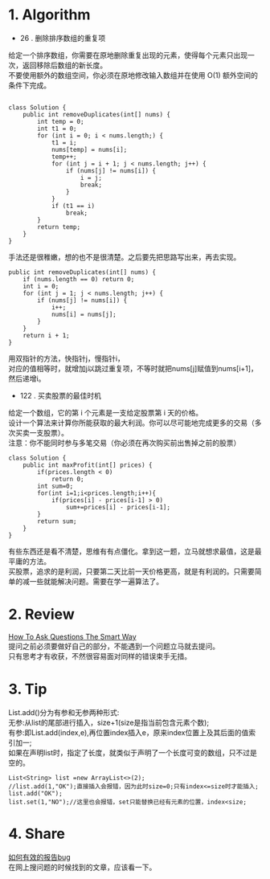 # 1. Algorithm

- 26 .  删除排序数组的重复项  

给定一个排序数组，你需要在原地删除重复出现的元素，使得每个元素只出现一次，返回移除后数组的新长度。  
不要使用额外的数组空间，你必须在原地修改输入数组并在使用 O(1) 额外空间的条件下完成。  
  
  
```

class Solution {
	public int removeDuplicates(int[] nums) {
		int temp = 0;
		int t1 = 0;
		for (int i = 0; i < nums.length;) {
			t1 = i;
			nums[temp] = nums[i];
			temp++;
			for (int j = i + 1; j < nums.length; j++) {
				if (nums[j] != nums[i]) {
					i = j;
					break;
				}
			}
			if (t1 == i)
				break;
		}
		return temp;
	}
}
```

手法还是很稚嫩，想的也不是很清楚。之后要先把思路写出来，再去实现。  


```
public int removeDuplicates(int[] nums) {
    if (nums.length == 0) return 0;
    int i = 0;
    for (int j = 1; j < nums.length; j++) {
        if (nums[j] != nums[i]) {
            i++;
            nums[i] = nums[j];
        }
    }
    return i + 1;
}

```
用双指针的方法，快指针j，慢指针i，  
对应的值相等时，就增加j以跳过重复项，不等时就把nums[j]赋值到nums[i+1]，然后递增i。  

- 122 .  买卖股票的最佳时机  

给定一个数组，它的第 i 个元素是一支给定股票第 i 天的价格。  
设计一个算法来计算你所能获取的最大利润。你可以尽可能地完成更多的交易（多次买卖一支股票）。  
注意：你不能同时参与多笔交易（你必须在再次购买前出售掉之前的股票）  

```
class Solution {
    public int maxProfit(int[] prices) {
        if(prices.length < 0)
            return 0;
        int sum=0;
        for(int i=1;i<prices.length;i++){
            if(prices[i] - prices[i-1] > 0)
                sum+=prices[i] - prices[i-1];
        }
        return sum;
    }
}

```
有些东西还是看不清楚，思维有有点僵化。拿到这一题，立马就想求最值，这是最平庸的方法。  
买股票，追求的是利润，只要第二天比前一天价格更高，就是有利润的。只需要简单的减一些就能解决问题。需要在学一遍算法了。  

# 2. Review
[How To Ask Questions The Smart Way](http://www.catb.org/~esr/faqs/smart-questions.html)  
提问之前必须要做好自己的部分，不能遇到一个问题立马就去提问。  
只有思考才有收获，不然很容易面对同样的错误束手无措。    
  
# 3. Tip
List.add()分为有参和无参两种形式:  
无参:从list的尾部进行插入，size+1(size是指当前包含元素个数);  
有参:即List.add(index,e),再位置index插入e，原来index位置上及其后面的值索引加一;  
如果在声明list时，指定了长度，就类似于声明了一个长度可变的数组，只不过是空的。

```  
List<String> list =new ArrayList<>(2);  
//list.add(1,"OK");直接插入会报错，因为此时size=0;只有index<=size时才能插入;  
list.add("OK");  
list.set(1,"NO");//这里也会报错，set只能替换已经有元素的位置，index<size;  
```  

# 4. Share
[如何有效的报告bug](https://www.chiark.greenend.org.uk/~sgtatham/bugs-cn.html)  
在网上搜问题的时候找到的文章，应该看一下。  

